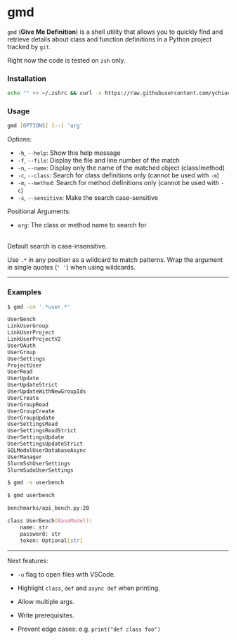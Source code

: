 # gmd

`gmd` (**Give Me Definition**) is a shell utility that allows you to quickly find and retrieve details about class and function definitions in a Python project tracked by `git`.

Right now the code is tested on `zsh` only.

### Installation

```zsh
echo "" >> ~/.zshrc && curl -s https://raw.githubusercontent.com/ychiucco/gmd/refs/heads/main/gmd.zsh >> ~/.zshrc
```

### Usage

```zsh
gmd [OPTIONS] [--] 'arg'
```

Options:
- `-h`, `--help`: Show this help message
- `-f`, `--file`: Display the file and line number of the match
- `-n`, `--name`: Display only the name of the matched object (class/method)
- `-c`, `--class`: Search for class definitions only (cannot be used with `-m`)
- `-m`, `--method`: Search for method definitions only (cannot be used with `-c`)
- `-s`, `--sensitive`: Make the search case-sensitive

Positional Arguments:
- `arg`: The class or method name to search for

<br>
Default search is case-insensitive.

Use `.*` in any position as a wildcard to match patterns. Wrap the argument in single quotes (`' '`) when using wildcards.

---

### Examples

```zsh
$ gmd -cn '.*user.*'

UserBench
LinkUserGroup
LinkUserProject
LinkUserProjectV2
UserOAuth
UserGroup
UserSettings
ProjectUser
UserRead
UserUpdate
UserUpdateStrict
UserUpdateWithNewGroupIds
UserCreate
UserGroupRead
UserGroupCreate
UserGroupUpdate
UserSettingsRead
UserSettingsReadStrict
UserSettingsUpdate
UserSettingsUpdateStrict
SQLModelUserDatabaseAsync
UserManager
SlurmSshUserSettings
SlurmSudoUserSettings
```

```zsh
$ gmd -s userbench

$ gmd userbench

benchmarks/api_bench.py:20

class UserBench(BaseModel):
    name: str
    password: str
    token: Optional[str]
```

---
Next features:

- `-o` flag to open files with VSCode.

- Highlight `class`, `def` and `async def` when printing.

- Allow multiple args.

- Write prerequisites.

- Prevent edge cases: e.g. `print("def class foo")`